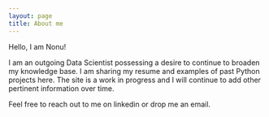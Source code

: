 ```yaml
---
layout: page
title: About me
---
```


Hello, I am Nonu!

I am an outgoing Data Scientist possessing a desire to continue to broaden my knowledge base.
I am sharing my resume and examples of past Python projects here. The site is a work in progress and I will continue to add other pertinent information over time. 

Feel free to reach out to me on linkedin or drop me an email.
